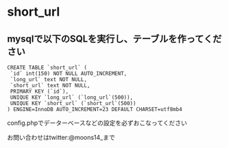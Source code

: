 # short_url
## mysqlで以下のSQLを実行し、テーブルを作ってください
```
CREATE TABLE `short_url` (
 `id` int(150) NOT NULL AUTO_INCREMENT,
 `long_url` text NOT NULL,
 `short_url` text NOT NULL,
 PRIMARY KEY (`id`),
 UNIQUE KEY `long_url` (`long_url`(500)),
 UNIQUE KEY `short_url` (`short_url`(500))
) ENGINE=InnoDB AUTO_INCREMENT=23 DEFAULT CHARSET=utf8mb4
```
config.phpでデーターベースなどの設定を必ずおこなってください

お問い合わせはtwitter:@moons14_まで
